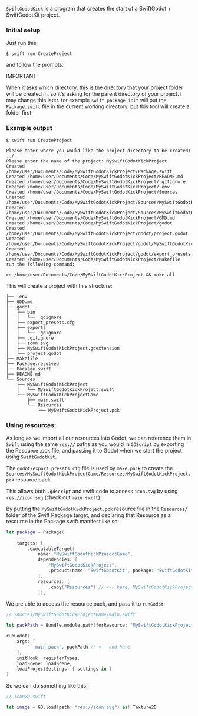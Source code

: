 `SwiftGodotKick` is a program that creates the start of a SwiftGodot + SwiftGodotKit project.

### Initial setup
Just run this:
```
$ swift run CreateProject
```

and follow the prompts.

IMPORTANT:

When it asks which directory, this is the directory that your project folder will be created in, so it's asking for the parent directory of your project. I may change this later. for example `swift package init` will put the `Package.swift` file in the current working directory, but this tool will create a folder first.

### Example output
```
$ swift run CreateProject

Please enter where you would like the project directory to be created: ../
Please enter the name of the project: MySwiftGodotKickProject
Created /home/user/Documents/Code/MySwiftGodotKickProject/Package.swift
Created /home/user/Documents/Code/MySwiftGodotKickProject/README.md
Created /home/user/Documents/Code/MySwiftGodotKickProject/.gitignore
Created /home/user/Documents/Code/MySwiftGodotKickProject/.env
Created /home/user/Documents/Code/MySwiftGodotKickProject/Sources
Created /home/user/Documents/Code/MySwiftGodotKickProject/Sources/MySwiftGodotKickProject/MySwiftGodotKickProject.swift
Created /home/user/Documents/Code/MySwiftGodotKickProject/Sources/MySwiftGodotKickProjectGame/main.swift
Created /home/user/Documents/Code/MySwiftGodotKickProject/GDD.md
Created /home/user/Documents/Code/MySwiftGodotKickProject/godot
Created /home/user/Documents/Code/MySwiftGodotKickProject/godot/project.godot
Created /home/user/Documents/Code/MySwiftGodotKickProject/godot/MySwiftGodotKickProject.gdextension
Created /home/user/Documents/Code/MySwiftGodotKickProject/godot/export_presets.cfg
Created /home/user/Documents/Code/MySwiftGodotKickProject/Makefile
run the following command:

cd /home/user/Documents/Code/MySwiftGodotKickProject && make all
```

This will create a project with this structure:
```
├── .env
├── GDD.md
├── godot
│   ├── bin
│   │   └── .gdignore
│   ├── export_presets.cfg
│   ├── exports
│   │   └── .gdignore
│   ├── .gitignore
│   ├── icon.svg
│   ├── MySwiftGodotKickProject.gdextension
│   └── project.godot
├── Makefile
├── Package.resolved
├── Package.swift
├── README.md
└── Sources
    ├── MySwiftGodotKickProject
    │   └── MySwiftGodotKickProject.swift
    └── MySwiftGodotKickProjectGame
        ├── main.swift
        └── Resources
            └── MySwiftGodotKickProject.pck
```

### Using resources:
As long as we import all our resources into Godot, we can reference them in `Swift` using the same `res://` paths as you would in `GDScript` by exporting the Resource .pck file, and passing it to Godot when we start the project using `SwiftGodotKit`.

The `godot/export_presets.cfg` file is used by `make pack` to create the `Sources/MySwiftGodotKickProjectGame/Resources/MySwiftGodotKickProject.pck` resource pack.

This allows both `.gdscript` and swift code to access `icon.svg` by using `res://icon.svg` (check out `main.swift`).

By putting the `MySwiftGodotKickProject.pck` resource file in the `Resources/` folder of the Swift Package target, and declaring that Resource as a resource in the Package.swift manifest like so:
```swift
let package = Package(
    ...
    targets: [
        .executableTarget(
            name: "MySwiftGodotKickProjectGame",
            dependencies: [
                "MySwiftGodotKickProject",
                .product(name: "SwiftGodotKit", package: "SwiftGodotKit")
            ],
            resources: [
                .copy("Resources") // <-- here, MySwiftGodotKickProject.pck lives in this folder
            ]),
```
We are able to access the resource pack, and pass it to `runGodot`:
```swift
// Sources/MySwiftGodotKickProjectGame/main.swift

let packPath = Bundle.module.path(forResource: "MySwiftGodotKickProject", ofType: "pck")! // <-- here

runGodot(
    args: [
        "--main-pack", packPath // <-- and here
    ],
    initHook: registerTypes,
    loadScene: loadScene,
    loadProjectSettings: { settings in }
)
```

So we can do something like this:
```swift
// Icon2D.swift

let image = GD.load(path: "res://icon.svg") as! Texture2D
```
